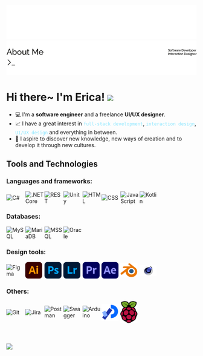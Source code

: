 
<style>
    .tools{
        display: grid;
        grid-template-columns: repeat(10, 1fr);
        align-items: center;
    }

    .keyword{
        color: #8ae6ff;
    }
</style>

![ProfileHeader_Light](https://github.com/ericacswu/ericacswu/blob/main/img/ProfileHeader_light.png?raw=true#gh-dark-mode-only)
![ProfileHeader_Dark](https://github.com/ericacswu/ericacswu/blob/main/img/ProfileHeader_dark.png?raw=true#gh-light-mode-only)

# Hi there~ I'm Erica! <img src="https://media.giphy.com/media/v1.Y2lkPTc5MGI3NjExa3FocWgxMTlyOTZnZWU4Z3BnZGE3Y3lsNTZ0YzFyMnkxZW0xc2dvOSZlcD12MV9pbnRlcm5hbF9naWZfYnlfaWQmY3Q9cw/sRHOAgD3AA1DnFTR25/giphy.gif" width="40">

<ul>
    <li>💻 I'm a <b>software engineer</b> and a freelance <b>UI/UX designer</b>.
    <li>📈 I have a great interest in <code class="keyword">full-stack development</code>, <code class="keyword">interaction design</code>, <code class="keyword">UI/UX design</code> and everything in between.
    <li>💖 I aspire to discover new knowledge, new ways of creation and to develop it through new cultures.
</ul>

## Tools and Technologies

<h3> Languages and frameworks: </h3>

<div class="tools">
    <img width="50" src="https://user-images.githubusercontent.com/25181517/121405384-444d7300-c95d-11eb-959f-913020d3bf90.png" alt="C#" title="C#"/>
	<img width="50" src="https://user-images.githubusercontent.com/25181517/121405754-b4f48f80-c95d-11eb-8893-fc325bde617f.png" alt=".NET Core" title=".NET Core"/>
	<img width="50" src="https://user-images.githubusercontent.com/25181517/192107858-fe19f043-c502-4009-8c47-476fc89718ad.png" alt="REST" title="REST"/>
    <img width="50" src="https://user-images.githubusercontent.com/25181517/193427941-9437dbbe-376f-40dc-9573-0ef5c02a26a7.png" alt="Unity" title="Unity"/>
	<img width="50" src="https://user-images.githubusercontent.com/25181517/192158954-f88b5814-d510-4564-b285-dff7d6400dad.png" alt="HTML" title="HTML"/>
	<img width="50" src="https://user-images.githubusercontent.com/25181517/183898674-75a4a1b1-f960-4ea9-abcb-637170a00a75.png" alt="CSS" title="CSS"/>
	<img width="50" src="https://user-images.githubusercontent.com/25181517/117447155-6a868a00-af3d-11eb-9cfe-245df15c9f3f.png" alt="JavaScript" title="JavaScript"/>
	<img width="50" src="https://user-images.githubusercontent.com/25181517/185062810-7ee0c3d2-17f2-4a98-9d8a-a9576947692b.png" alt="Kotlin" title="Kotlin"/>
    
</div>

<h3> Databases: </h3>
<div class="tools">
	<img width="50" src="https://user-images.githubusercontent.com/25181517/183896128-ec99105a-ec1a-4d85-b08b-1aa1620b2046.png" alt="MySQL" title="MySQL"/>
	<img width="50" src="https://github.com/marwin1991/profile-technology-icons/assets/136815194/3c698a4f-84e4-4849-a900-476b14311634" alt="MariaDB" title="MariaDB"/>
	<img width="50" src="https://github.com/marwin1991/profile-technology-icons/assets/19180175/3b371807-db7c-45b4-8720-c0cfc901680a" alt="MSSQL" title="MSSQL"/>
    <img width="50" src="https://user-images.githubusercontent.com/25181517/117208736-bdedc080-adf5-11eb-912f-61c7d43705f6.png" alt="Oracle" title="Oracle"/>
</div>

<h3> Design tools: </h3>
<div class="tools">
	<img width="44" src="https://user-images.githubusercontent.com/25181517/189715289-df3ee512-6eca-463f-a0f4-c10d94a06b2f.png" alt="Figma" title="Figma"/>
    <img width="45" src="https://github.com/ericacswu/ericacswu/blob/main/img/illustrator_5968472.png?raw=true" alt="Illustrator" title="Illustrator"/>
    <img width="45" src="https://github.com/ericacswu/ericacswu/blob/main/img/photoshop_5968520.png?raw=true" alt="Photoshop" title="Photoshop"/>
    <img width="45" src="https://github.com/ericacswu/ericacswu/blob/main/img/photoshop-lightroom.png?raw=true" alt="Lightroom" title="Lightroom"/>
    <img width="45" src="https://github.com/ericacswu/ericacswu/blob/main/img/premiere-pro_5968525.png?raw=true" alt="premiere-pro" title="premiere-pro"/>
    <img width="45" src="https://github.com/ericacswu/ericacswu/blob/main/img/after-effects.png?raw=true" alt="after-effects" title="after-effects"/>
    <img width="45" src="https://github.com/ericacswu/ericacswu/blob/main/img/Blender_logo_no_text.svg.png?raw=true" alt="Blender3D" title="Blender3D"/>
    <img width="45" src="https://github.com/ericacswu/ericacswu/blob/main/img/Cinema-4D-Logo.png?raw=true" alt="Cinema4D" title="Cinema4D"/>
</div>

<h3> Others: </h3>
<div class="tools">
    <img width="50" src="https://user-images.githubusercontent.com/25181517/192108372-f71d70ac-7ae6-4c0d-8395-51d8870c2ef0.png" alt="Git" title="Git"/>
	<img width="50" src="https://user-images.githubusercontent.com/25181517/183912952-83784e94-629d-4c34-a961-ae2ae795b662.png" alt="Jira" title="Jira"/>
	<img width="50" src="https://user-images.githubusercontent.com/25181517/192109061-e138ca71-337c-4019-8d42-4792fdaa7128.png" alt="Postman" title="Postman"/>
	<img width="50" src="https://user-images.githubusercontent.com/25181517/186711335-a3729606-5a78-4496-9a36-06efcc74f800.png" alt="Swagger" title="Swagger"/>
    <img width="50" src="https://github.com/marwin1991/profile-technology-icons/assets/136815194/a57a85ba-e2dd-4036-85b6-7e1532391627" alt="Arduino" title="Arduino"/>
    <img width="45" src="https://github.com/ericacswu/ericacswu/blob/main/img/Processing_2021_logo.svg.png?raw=true" alt="Processing" title="Processing"/>
    <img width="45" src="https://github.com/ericacswu/ericacswu/blob/main/img/rasberryPi.png?raw=true" alt="rasberryPi" title="rasberryPi"/>
</div>

<div style="padding: 20px 0px;"></div>

![](https://komarev.com/ghpvc/?username=ericacswu&color=lightgrey)

<!-- icon generated from https://marwin1991.github.io/profile-technology-icons/ -->
<!-- icon generated from https://github.com/tandpfun/skill-icons -->
<!-- badges from https://github.com/alexandresanlim/Badges4-README.md-Profile?tab=readme-ov-file -->